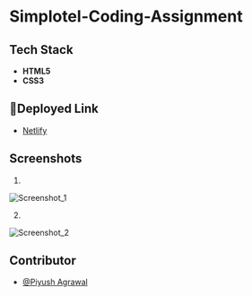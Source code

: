 # Simplotel-Coding-Assignment

## Tech Stack

- **HTML5**
- **CSS3**

## 🔗Deployed Link
- [Netlify](https://simplotel-assignment.netlify.app/)

## Screenshots
1.
![Screenshot_1](https://user-images.githubusercontent.com/100460788/236176207-ab6c1528-2834-4cf4-b65d-dcacfb08ba77.png)

2.
![Screenshot_2](https://user-images.githubusercontent.com/100460788/236176221-a4cf21b8-4bb2-40c3-8fdf-e8156574070b.png)


## Contributor

- [@Piyush Agrawal](https://github.com/piyush-agrawal6)

